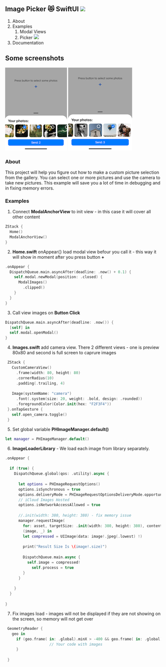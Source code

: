 ## Image Picker 😻 SwiftUI  ![](https://img.shields.io/badge/version-1.0-brightgreen)

1. About
2. Examples
   1. Modal Views
   2. Picker ![](https://img.shields.io/github/issues/Michaelsafir/ImagesPicker)
3. Documentation

## Some screenshots

![](image.png) ![](image2.png)



### About 

This project will help you figure out how to make a custom picture selection from the gallery. You can select one or more pictures and use the camera to take new pictures. This example will save you a lot of time in debugging and in fixing memory errors. 



### Examples

1. Connect **ModalAnchorView** to init view - in this case it will cover all other content

```swift
ZStack {
  Home()
  ModalAnchorView()
}
```

2. **Home.swift** onAppear{} load modal view befour you call it - this way it will show in moment after you press button **+**

```swift
.onAppear {
  DispatchQueue.main.asyncAfter(deadline: .now() + 0.1) {
    self.modal.newModal(position: .closed) {
      ModalImages()
        .clipped()
    }
  }
}
```

3. Call view images on **Button Click**

```swift
DispatchQueue.main.asyncAfter(deadline: .now()) {
  [self] in
  self.modal.openModal()
}
```

4. **Images.swift** add camera view. There 2 different views - one is preview 80x80 and second is full screen to caprure images

```swift
 ZStack {
   CustomCameraView()
     .frame(width: 80, height: 80)
     .cornerRadius(10)
     .padding(.trailing, 4)

   Image(systemName: "camera")
     .font(.system(size: 20, weight: .bold, design: .rounded))
     .foregroundColor(Color.init(hex: "F2F3F4"))
 }.onTapGesture {
   self.open_camera.toggle()
 }
```

5. Set global variable **PHImageManager.default()**

```swift
let manager = PHImageManager.default()
```

6. **ImageLoaderLibrary** - We load each image from library separately. 

```swift
.onAppear {

  if (true) {
    DispatchQueue.global(qos: .utility).async {

      let options = PHImageRequestOptions()
      options.isSynchronous = true
      options.deliveryMode = PHImageRequestOptionsDeliveryMode.opportunistic
      // iCloud Images Hosted
      options.isNetworkAccessAllowed = true

      //.init(width: 380, height: 380) - fix memory issue
      manager.requestImage(
        for: asset, targetSize: .init(width: 380, height: 380), contentMode: .aspectFill, options: options) {
        (image, _) in
        let compressed = UIImage(data: image!.jpeg(.lowest) !)

        print("Result Size Is \(image!.size)")

        DispatchQueue.main.async {
          self.image = compressed!
            self.process = true
        }
      }

    }
  }

}
```

7. Fix images load - images will not be displayed if they are not showing on the screen, so memory will not get over 

```swift
 GeometryReader {
   geo in
     if (geo.frame( in: .global).minX > -400 && geo.frame( in: .global).minX < UIScreen.main.bounds.size.width + 400) {
					// Your code with images
     }

 }
```


